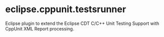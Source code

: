 eclipse.cppunit.testsrunner
===========================

Eclipse plugin to extend the Eclipse CDT C/C++ Unit Testing Support with CppUnit XML Report processing.

